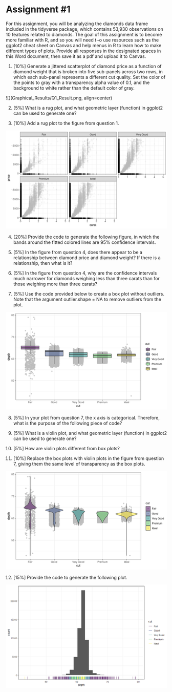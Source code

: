 # Assignment #1

For this assignment, you will be analyzing the diamonds data frame included in the tidyverse package, which contains 53,930 observations on 10 features related to diamonds. The goal of this assignment is to become more familiar with R, and so you will need t¬o use resources such as the ggplot2 cheat sheet on Canvas and help menus in R to learn how to make different types of plots. Provide all responses in the designated spaces in this Word document, then save it as a pdf and upload it to Canvas. 

1.	[10%] Generate a jittered scatterplot of diamond price as a function of diamond weight that is broken into five sub-panels across two rows, in which each sub-panel represents a different cut quality. Set the color of the points to gray with a transparency alpha value of 0.1, and the background to white rather than the default color of gray.

![](Graphical_Results/Q1_Result.png, align=center)

2.	[5%] What is a rug plot, and what geometric layer (function) in ggplot2 can be used to generate one?

3.	[10%] Add a rug plot to the figure from question 1.

![](Graphical_Results/Q3_Result.png)

4.	[20%] Provide the code to generate the following figure, in which the bands around the fitted colored lines are 95% confidence intervals.

5.	[5%] In the figure from question 4, does there appear to be a relationship between diamond price and diamond weight? If there is a relationship, then what is it?

6.	[5%] In the figure from question 4, why are the confidence intervals much narrower for diamonds weighing less than three carats than for those weighing more than three carats?

7.	[5%] Use the code provided below to create a box plot without outliers. Note that the argument outlier.shape = NA to remove outliers from the plot.  

![](Graphical_Results/Q7_Result.png)

8.	[5%] In your plot from question 7, the x axis is categorical. Therefore, what is the purpose of the following piece of code?

9.	[5%] What is a violin plot, and what geometric layer (function) in ggplot2 can be used to generate one?

10.	[5%] How are violin plots different from box plots?

11.	[10%] Replace the box plots with violin plots in the figure from question 7, giving them the same level of transparency as the box plots.

![](Graphical_Results/Q11_Result.png)

12.	[15%] Provide the code to generate the following plot.

![](Graphical_Results/Q12_Result.png)
